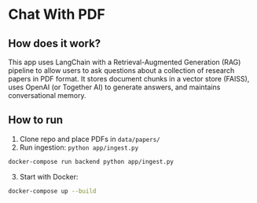 # Chat With PDF

## How does it work?

This app uses LangChain with a Retrieval-Augmented Generation (RAG) pipeline to allow users to ask questions about a collection of research papers in PDF format. It stores document chunks in a vector store (FAISS), uses OpenAI (or Together AI) to generate answers, and maintains conversational memory.

## How to run

1. Clone repo and place PDFs in `data/papers/`
2. Run ingestion: `python app/ingest.py`

```bash
docker-compose run backend python app/ingest.py
```

3. Start with Docker:

```bash
docker-compose up --build
```
